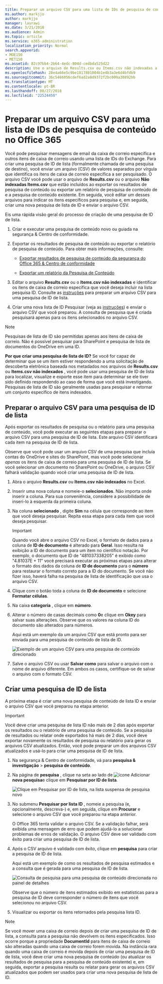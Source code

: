 ```yaml
---
title: Preparar um arquivo CSV para uma lista de IDs de pesquisa de conteúdo no Office 365
ms.author: markjjo
author: markjjo
manager: laurawi
ms.date: 3/21/2018
ms.audience: Admin
ms.topic: article
ms.service: o365-administration
localization_priority: Normal
search.appverid:
- MOE150
- MET150
ms.assetid: 82c97bb4-2b64-4edc-804d-cedbda525d22
description: Use o arquivo de Results.csv ou Items.csv não indexadas a partir de uma pesquisa de conteúdo existente para criar uma pesquisa de lista de identificação que retorna um mensagens de email específicos. Pesquisas de lista de ID geralmente são usadas para devolver os itens de caixa de correio parcialmente indexados.
ms.openlocfilehash: 28e4a66e5c9be1817881004b1e4b3a3e6d4bfdb9
ms.sourcegitcommit: 36c5466056cdef6ad2a8d9372f2bc009a30892bb
ms.translationtype: MT
ms.contentlocale: pt-BR
ms.lasthandoff: 08/27/2018
ms.locfileid: "22524450"
---
```

# <a name="prepare-a-csv-file-for-an-id-list-content-search-in-office-365"></a>Preparar um arquivo CSV para uma lista de IDs de pesquisa de conteúdo no Office 365

Você pode pesquisar mensagens de email da caixa de correio específica e outros itens de caixa de correio usando uma lista de IDs do Exchange. Para criar uma pesquisa de ID de lista (formalmente chamada de uma pesquisa de destino), você enviar um arquivo (CSV) de valores separados por vírgula que identifica os itens de caixa de correio específica a ser pesquisado. O arquivo CSV você pode usar o arquivo de **Results.csv** ou o arquivo **Não indexadas Items.csv** que estão incluídos ao exportar os resultados de pesquisa de conteúdo ou exportar um relatório de pesquisa de conteúdo de e a pesquisa de conteúdo existente. Em seguida, você editar um desses arquivos para indicar os itens específicos para pesquisa e, em seguida, criar uma nova pesquisa de lista de ID e enviar o arquivo CSV. 
  
Eis uma rápida visão geral do processo de criação de uma pesquisa de ID de lista.
  
1. Criar e executar uma pesquisa de conteúdo novo ou guiada na segurança &amp; Centro de conformidade.
    
2. Exportar os resultados de pesquisa de conteúdo ou exportar o relatório de pesquisa de conteúdo. Para obter mais informações, consulte:
    
    - [Exportar resultados de pesquisa de conteúdo da segurança do Office 365 &amp; Centro de conformidade](export-search-results.md)
    
    - [Exportar um relatório da Pesquisa de Conteúdo](export-a-content-search-report.md)
    
3. Editar o arquivo **Results.csv** ou o **Items.csv não indexadas** e identificar os itens de caixa de correio específica que você deseja incluir na lista pesquisa ID. Consulte as [instruções](#prepare-the-csv-file-for-an-id-list-search) para preparar um arquivo CSV para uma pesquisa de ID de lista. 
    
4. Criar uma nova lista de ID Pesquisar (veja as [instruções](#create-an-id-list-search)) e enviar o arquivo CSV que você preparou. A consulta de pesquisa que é criada pesquisará apenas para os itens selecionados no arquivo CSV.
    
> [!NOTE]
> Pesquisas de lista de ID são permitidas apenas aos itens de caixa de correio. Não é possível pesquisar para SharePoint e pesquisa de lista de documentos do OneDrive em uma ID. 
  
 **Por que criar uma pesquisa de lista de ID?** Se você for capaz de determinar que se um item estiver respondendo a uma solicitação de descoberta eletrônica baseada nos metadados nos arquivos de **Results.csv** ou **Items.csv não indexados** , você pode usar uma pesquisa de ID de lista para localizar, visualize e exporte esse item para determinar se ele tiver sido definido respondendo ao caso de forma que você está investigando. Pesquisas de lista de ID são geralmente usadas para pesquisar e retornar um conjunto específico de itens indexados. 
  
## <a name="prepare-the-csv-file-for-an-id-list-search"></a>Preparar o arquivo CSV para uma pesquisa de ID de lista

Após exportar os resultados de pesquisa ou o relatório para uma pesquisa de conteúdo, você pode executar as seguintes etapas para preparar o arquivo CSV para uma pesquisa de ID de lista. Este arquivo CSV identificará cada item na pesquisa de ID de lista.
  
Observe que você pode usar um arquivo CSV de uma pesquisa que incluía contas do OneDrive e sites do SharePoint, mas você pode selecionar *apenas* os itens de caixa de correio para uma pesquisa de ID de lista. Se você selecionar um documento no SharePoint ou OneDrive, o arquivo CSV falhará validação quando você criar uma pesquisa de ID de lista. 
  
1. Abra o arquivo **Results.csv** ou **Items.csv não indexados** no Excel. 
    
2. Inserir uma nova coluna e nomeie-o **selecionados**. Não importa onde inserir a coluna. Para sua conveniência, considere a possibilidade de inseri-lo à esquerda da primeira coluna.
    
3. Na coluna **selecionado** , digite **Sim** na célula que corresponde ao item que você deseja pesquisar. Repita essa etapa para cada item que você deseja pesquisar. 
    
    > [!IMPORTANT]
    > Quando você abre o arquivo CSV no Excel, o formato de dados para a coluna de **ID de documento** é alterado para **Geral**. Isso resulta na exibição a ID de documento para um item no científico notação. Por exemplo, o documento que ID de "481037338205" é exibido como "4.81037E + 11" você precisará executar as próximas etapas para alterar o formato dos dados da coluna de **ID de documento** para o **número** para restaurar o formato correto para a ID do documento. Se você não fizer isso, haverá falha na pesquisa de lista de identificação que usa o arquivo CSV. 
  
4. Clique com o botão toda a coluna de **ID de documento** e selecione **Formatar células**.
    
5. Na caixa **categoria** , clique em **número**.
    
6. Alterar o número de casas decimais como **0**e clique em **Okey** para salvar suas alterações. Observe que os valores na coluna ID do documento são alterados para números. 
    
    Aqui está um exemplo da um arquivo CSV que está pronto para ser enviada para uma pesquisa de conteúdo de lista de ID.
    
    ![Exemplo de um arquivo CSV para uma pesquisa de conteúdo direcionado](media/8371b8cb-1638-496e-9be1-fe1565757d67.png)
  
7. Salve o arquivo CSV ou usar **Salvar como** para salvar o arquivo com o nome de arquivo diferente. Em ambos os casos, certifique-se de salvar o arquivo com o formato CSV. 
  
## <a name="create-an-id-list-search"></a>Criar uma pesquisa de ID de lista

A próxima etapa é criar uma nova pesquisa de conteúdo de lista ID e enviar o arquivo CSV que você preparou na etapa anterior.
  
> [!IMPORTANT]
> Você deve criar uma pesquisa de lista ID não mais de 2 dias após exportar os resultados ou o relatório de uma pesquisa de conteúdo. Se a pesquisa de resultados ou relatar onde exportados há mais de 2 dias, você deve exportar novamente os resultados de pesquisa ou relatório para gerar os arquivos CSV atualizados. Então, você pode preparar um dos arquivos CSV atualizados e usá-lo para criar uma pesquisa de ID de lista. 
  
1. Na segurança &amp; Centro de conformidade, vá para **pesquisa &amp; investigação** \> **pesquisa de conteúdo**.
    
2. Na página de **pesquisa** , clique na seta ao lado de ![ícone Adicionar](media/8ee52980-254b-440b-99a2-18d068de62d3.gif) **nova pesquisa**e clique em **Pesquisar por ID de lista**.
    
    ![Clique em Pesquisar por ID de lista, na lista suspensa de pesquisa novo](media/e65f9942-09b2-4127-865e-e64029a590df.png)
  
3. No submenu **Pesquisar por lista ID** , nomeie a pesquisa (e, opcionalmente, descreva-) e, em seguida, clique em **Procurar** e selecione o arquivo CSV que você preparou na etapa anterior. 
    
    O Office 365 tenta validar o arquivo CSV. Se a validação falhar, será exibida uma mensagem de erro que podem ajudá-lo a solucionar problemas de erros de validação. O arquivo CSV deve ser validado com êxito para criar uma pesquisa de ID de lista.
    
4. Após o CSV arquivo é validado com êxito, clique em **pesquisa** para criar a pesquisa de ID de lista. 
    
    Aqui está um exemplo de como os resultados de pesquisa estimados e a consulta que é gerada para uma pesquisa de ID de lista.
    
    ![Consulta de pesquisa para uma pesquisa de conteúdo direcionada no painel de detalhes](media/dbd9e570-c04b-4056-a8a7-37e9916ec683.png)
  
    Observe que o número de itens estimados exibido em estatísticas para a pesquisa de ID deve corresponder o número de itens que você selecionou no arquivo CSV.
    
5. Visualizar ou exportar os itens retornados pela pesquisa lista ID.
    
> [!NOTE]
> Se você mover uma caixa de correio depois de criar uma pesquisa de ID de lista, a consulta para a pesquisa não devolvem os itens especificados. Isso ocorre porque a propriedade **DocumentId** para itens de caixa de correio são alteradas quando uma caixa de correio forem movida. Na instância rara quando uma caixa de correio é movida depois de criar uma pesquisa de ID de lista, você deve criar uma nova pesquisa de conteúdo (ou atualizar os resultados de pesquisa para a pesquisa de conteúdo existente) e, em seguida, exportar a pesquisa resulta ou relatar para gerar os arquivos CSV atualizados que podem ser usados  para criar uma nova pesquisa de lista de ID. 

